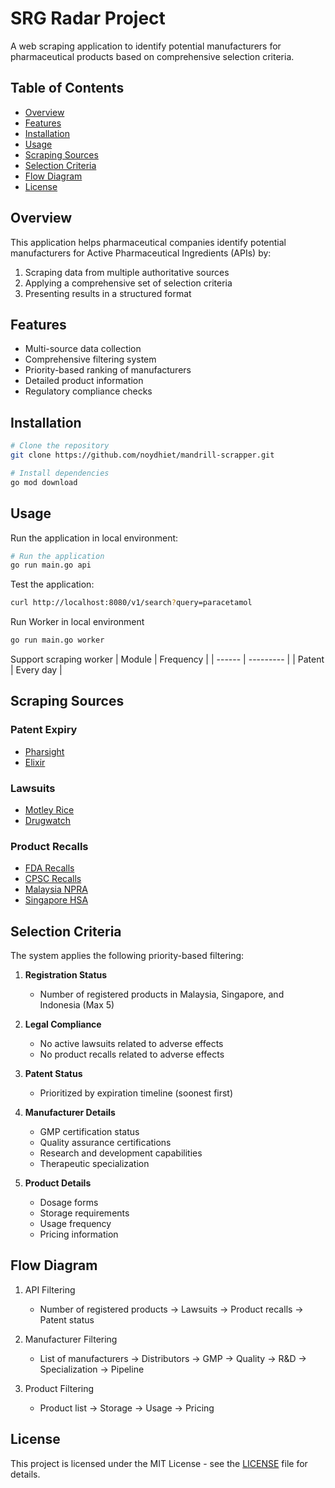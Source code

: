 # SRG Radar Project

A web scraping application to identify potential manufacturers for pharmaceutical products based on comprehensive selection criteria.

## Table of Contents
- [Overview](#overview)
- [Features](#features)
- [Installation](#installation)
- [Usage](#usage)
- [Scraping Sources](#scraping-sources)
- [Selection Criteria](#selection-criteria)
- [Flow Diagram](#flow-diagram)
- [License](#license)

## Overview
This application helps pharmaceutical companies identify potential manufacturers for Active Pharmaceutical Ingredients (APIs) by:
1. Scraping data from multiple authoritative sources
2. Applying a comprehensive set of selection criteria
3. Presenting results in a structured format

## Features
- Multi-source data collection
- Comprehensive filtering system
- Priority-based ranking of manufacturers
- Detailed product information
- Regulatory compliance checks

## Installation
```bash
# Clone the repository
git clone https://github.com/noydhiet/mandrill-scrapper.git

# Install dependencies
go mod download
```

## Usage

Run the application in local environment:
```bash
# Run the application
go run main.go api
```

Test the application:
```bash
curl http://localhost:8080/v1/search?query=paracetamol
```

Run Worker in local environment
```bash
go run main.go worker
```

Support scraping worker
| Module | Frequency |
| ------ | --------- |
| Patent | Every day |


## Scraping Sources
### Patent Expiry
- [Pharsight](https://pharsight.greyb.com/drug-patent-expiration-lists)
- [Elixir](https://elixirdemo.greyb.com/drug-screener)

### Lawsuits
- [Motley Rice](https://www.motleyrice.com/medical-drugs)
- [Drugwatch](https://www.drugwatch.com/legal/)

### Product Recalls
- [FDA Recalls](https://www.fda.gov/safety/recalls-market-withdrawals-safety-alerts)
- [CPSC Recalls](https://www.cpsc.gov/Recalls)
- [Malaysia NPRA](https://www.npra.gov.my/index.php/en/consumers/safety-information/product-recall.html)
- [Singapore HSA](https://www.hsa.gov.sg/announcements)

## Selection Criteria
The system applies the following priority-based filtering:

1. **Registration Status**
   - Number of registered products in Malaysia, Singapore, and Indonesia (Max 5)
   
2. **Legal Compliance**
   - No active lawsuits related to adverse effects
   - No product recalls related to adverse effects

3. **Patent Status**
   - Prioritized by expiration timeline (soonest first)

4. **Manufacturer Details**
   - GMP certification status
   - Quality assurance certifications
   - Research and development capabilities
   - Therapeutic specialization

5. **Product Details**
   - Dosage forms
   - Storage requirements
   - Usage frequency
   - Pricing information

## Flow Diagram
1. API Filtering
   - Number of registered products → Lawsuits → Product recalls → Patent status

2. Manufacturer Filtering
   - List of manufacturers → Distributors → GMP → Quality → R&D → Specialization → Pipeline

3. Product Filtering
   - Product list → Storage → Usage → Pricing

## License
This project is licensed under the MIT License - see the [LICENSE](LICENSE) file for details.

